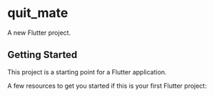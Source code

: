 # quit_mate

A new Flutter project.

## Getting Started

This project is a starting point for a Flutter application.

A few resources to get you started if this is your first Flutter project:   

  
   
